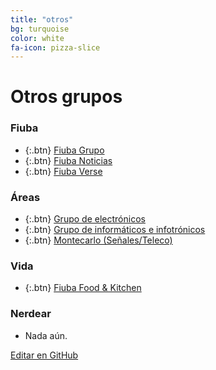 ```yaml
---
title: "otros"
bg: turquoise
color: white
fa-icon: pizza-slice
---
```

# Otros grupos

### Fiuba


*  {:.btn} [Fiuba Grupo](https://www.proyl.com/Z0P70nzQg)
*  {:.btn} [Fiuba Noticias](http://t.me/FIUBA_Noticias)
*  {:.btn} [Fiuba Verse](https://www.proyl.com/g92AxYcK1)

### Áreas

* {:.btn}  [Grupo de electrónicos](https://www.proyl.com/XYcy5L7c9)
* {:.btn}  [Grupo de informáticos e infotrónicos](https://www.proyl.com/3wVdzLT25)
* {:.btn}  [Montecarlo (Señales/Teleco)](https://www.proyl.com/5rYT1kiY9)

### Vida

* {:.btn}  [Fiuba Food & Kitchen](https://www.proyl.com/P1Moi43Wc)

### Nerdear

* Nada aún.

<span id="forkongithub">
  <a href="{{site.github.repository_url}}/blob/gh-pages/{{page.path}}">
    Editar en GitHub
  </a>
</span>
